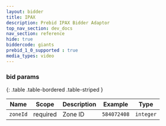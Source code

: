```yaml
---
layout: bidder
title: IPAX
description: Prebid IPAX Bidder Adaptor
top_nav_section: dev_docs
nav_section: reference
hide: true
biddercode: giants
prebid_1_0_supported : true
media_types: video
---
```


### bid params

{: .table .table-bordered .table-striped }

| Name     | Scope    | Description | Example      | Type      |
|----------|----------|-------------|--------------|-----------|
| `zoneId` | required | Zone ID     | `584072408` | `integer` |